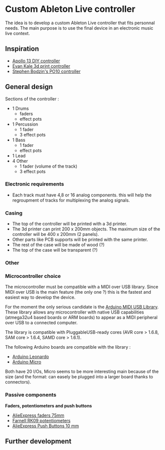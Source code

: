# Custom Ableton Live controller

The idea is to develop a custom Ableton Live controller that fits personnal needs. The main purpose is to use the final device in an electronic music live context.

## Inspiration
* [Apollo 13 DIY controller](https://adamdzak.blogspot.de/2012/07/introducingapollo-13.html)
* [Evan Kale 3d print controller](https://www.youtube.com/watch?v=4sopfrr1830)
* [Stephen Bodzin's PO10 controller](https://www.youtube.com/watch?v=Hv_oF2ol_Ks&t=2316s)

## General design
Sections of the controller :
* 1 Drums
    * faders
    *  effect pots
* 1 Percussion
    * 1 fader
    * 3 effect pots
* 1 Bass
    * 1 fader
    * effect pots
* 1 Lead
* 4 Other
    * 1 fader (volume of the track)
    * 3 effect pots

### Electronic requirements
* Each track must have 4,8 or 16 analog components. this will help the regroupment of tracks for multiplexing the analog signals.

### Casing
* The top of the controller will be printed with a 3d printer.
* The 3d printer can print 200 x 200mm objects. The maximum size of the controller will be 400 x 200mm (2 panels). 
* Other parts like PCB supports will be printed with the same printer.
* The rest of the case will be made of wood (?)
* The top of the case will be transparent (?)

### Other


### Microcontroller choice
The microcontroller must be compatible with a MIDI over USB library. Since MIDI over USB is the main feature (the only one ?) this is the fastest and easiest way to develop the device.

For the moment the only serious candidate is the [Arduino MIDI USB Library](https://www.arduino.cc/en/Reference/MIDIUSB). These library allows any microcontroller with native USB capabilities (atmega32u4 based boards or ARM boards) to appear as a MIDI peripheral over USB to a connected computer.

The library is compatible with PluggableUSB-ready cores (AVR core > 1.6.8, SAM core > 1.6.4, SAMD core > 1.6.1).

The following Arduino boards are compatible with the library :
* [Arduino Leonardo](https://www.arduino.cc/en/Main/Arduino_BoardLeonardo)
* [Arduino Micro](https://www.arduino.cc/en/pmwiki.php?n=Main/arduinoBoardMicro)

Both have 20 I/Os, Micro seems to be more interesting main because of the size (and the format: can easely be plugged into a larger board thanks to connectors).

### Passive components
__Faders, potentiometers and push buttons__
* [AlieExpress faders 75mm](https://fr.aliexpress.com/item/5-Pcs-75-MM-Double-B10K-Original-B10KX2-Behringer-Pot-Mixer-Fader/32860718454.html?spm=a2g0w.search0204.3.8.5b3e293fKfCkXj&ws_ab_test=searchweb0_0,searchweb201602_5_10320_10152_10321_10065_10151_10344_10068_5722815_10342_10547_10343_10340_10341_5722915_5722615_10696_10194_10084_10083_10618_10304_10307_10306_10302_5722715_5711215_10059_308_100031_10103_10624_10623_10622_5711315_5722515_10621_10620_10814_10815,searchweb201603_1,ppcSwitch_5_ppcChannel&algo_expid=a4f2b774-d9a6-4d71-8f13-5fea60cd70fc-0&algo_pvid=a4f2b774-d9a6-4d71-8f13-5fea60cd70fc&transAbTest=ae803_1&priceBeautifyAB=0)
* [Farnell RK09 potentiometers](http://fr.farnell.com/alps/rk09k1130ah1/potentiometre-rotatif-10k-17mm/dp/1191725?MER=bn_browse_1TP_MostPopular_2)
* [AlieExpress Push Buttons 10 mm](https://fr.aliexpress.com/item/6pcs-self-reset-Push-Button-Switch-10mm-Self-Return-Momentary-Push-Button-Switch/32814986667.html?spm=a2g0w.search0204.3.237.330e1fdfPRSZHA&ws_ab_test=searchweb0_0,searchweb201602_5_10320_10152_10321_10065_10151_10344_10068_5722815_10342_10547_10343_10340_10341_5722915_5722615_10696_10194_10084_10083_10618_10304_10307_10306_10302_5722715_5711215_10059_308_100031_10103_10624_10623_10622_5711315_5722515_10621_10620_10814_10815,searchweb201603_1,ppcSwitch_5_ppcChannel&algo_expid=ddd49a58-e49d-4ea7-9a1c-c16a629be649-0&algo_pvid=ddd49a58-e49d-4ea7-9a1c-c16a629be649&transAbTest=ae803_1&priceBeautifyAB=0)

## Further development

